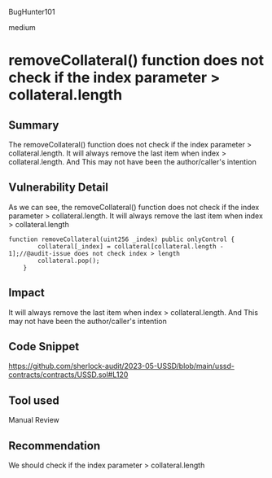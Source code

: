 BugHunter101

medium

# removeCollateral() function does not check if the index parameter > collateral.length

## Summary

The removeCollateral() function does not check if the index parameter > collateral.length. It will always remove the last item when index > collateral.length. And This may not have been the author/caller's intention

## Vulnerability Detail

As we can see, the removeCollateral() function does not check if the index parameter > collateral.length. It will always remove the last item when index > collateral.length

```solidity
function removeCollateral(uint256 _index) public onlyControl {
        collateral[_index] = collateral[collateral.length - 1];//@audit-issue does not check index > length
        collateral.pop();
    }
```

## Impact

It will always remove the last item when index > collateral.length. And This may not have been the author/caller's intention

## Code Snippet

https://github.com/sherlock-audit/2023-05-USSD/blob/main/ussd-contracts/contracts/USSD.sol#L120

## Tool used

Manual Review

## Recommendation

We should check if the index parameter > collateral.length
